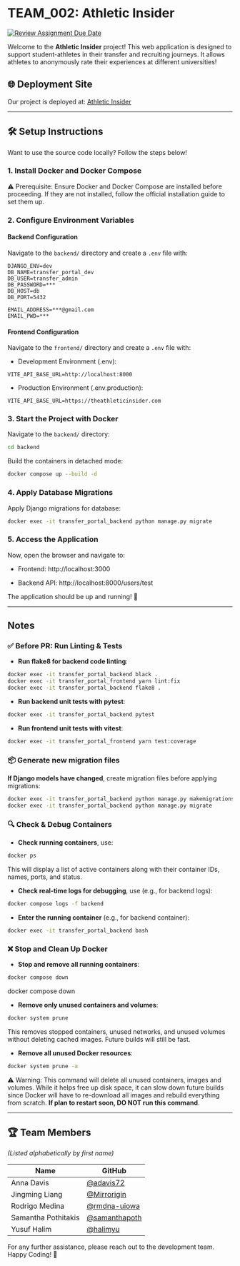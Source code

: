 # TEAM_002: Athletic Insider
[![Review Assignment Due Date](https://classroom.github.com/assets/deadline-readme-button-22041afd0340ce965d47ae6ef1cefeee28c7c493a6346c4f15d667ab976d596c.svg)](https://classroom.github.com/a/4tPelvOm)

Welcome to the **Athletic Insider** project! This web application is designed to support student-athletes in their transfer and recruiting journeys. It allows athletes to anonymously rate their experiences at different universities!

## 🌐 Deployment Site
Our project is deployed at: [Athletic Insider](https://theathleticinsider.com/)

---

## 🛠️ Setup Instructions

Want to use the source code locally? Follow the steps below!

### 1. Install Docker and Docker Compose

⚠️ Prerequisite: Ensure Docker and Docker Compose are installed before proceeding. If they are not installed, follow the official installation guide to set them up.

### 2. Configure Environment Variables

#### Backend Configuration
Navigate to the `backend/` directory and create a `.env` file with:

```plaintext
DJANGO_ENV=dev
DB_NAME=transfer_portal_dev
DB_USER=transfer_admin
DB_PASSWORD=***
DB_HOST=db
DB_PORT=5432

EMAIL_ADDRESS=***@gmail.com 
EMAIL_PWD=***
```
#### Frontend Configuration
Navigate to the `frontend/` directory and create a `.env` file with:

- Development Environment (.env):

```plaintext
VITE_API_BASE_URL=http://localhost:8000
```

- Production Environment (.env.production):

```plaintext
VITE_API_BASE_URL=https://theathleticinsider.com
```
### 3. Start the Project with Docker

Navigate to the `backend/` directory:

```bash
cd backend
```

Build the containers in detached mode:

```bash
docker compose up --build -d
```

### 4. Apply Database Migrations

Apply Django migrations for database:

```bash
docker exec -it transfer_portal_backend python manage.py migrate
```

### 5. Access the Application

Now, open the browser and navigate to:

- Frontend: http://localhost:3000

- Backend API: http://localhost:8000/users/test

The application should be up and running! 🚀

---

## Notes

### ✅ Before PR: Run Linting & Tests

- **Run flake8 for backend code linting**:
```bash
docker exec -it transfer_portal_backend black .
docker exec -it transfer_portal_frontend yarn lint:fix
docker exec -it transfer_portal_backend flake8 .
```

- **Run backend unit tests with pytest**:
```bash
docker exec -it transfer_portal_backend pytest
```

- **Run frontend unit tests with vitest**:
```bash
docker exec -it transfer_portal_frontend yarn test:coverage
```

### 📦 Generate new migration files

**If Django models have changed**, create migration files before applying migrations:

```bash
docker exec -it transfer_portal_backend python manage.py makemigrations
docker exec -it transfer_portal_backend python manage.py migrate
```

### 🔍 Check & Debug Containers

- **Check running containers**, use:

```bash
docker ps
```
This will display a list of active containers along with their container IDs, names, ports, and status.

- **Check real-time logs for debugging**, use (e.g., for backend logs):

```bash
docker compose logs -f backend
```

- **Enter the running container** (e.g., for backend container):

```bash
docker exec -it transfer_portal_backend bash
```

### ❌ Stop and Clean Up Docker

- **Stop and remove all running containers**:

```bash
docker compose down
```
docker compose down

- **Remove only unused containers and volumes**:

```bash
docker system prune
```

This removes stopped containers, unused networks, and unused volumes without deleting cached images. Future builds will still be fast.

- **Remove all unused Docker resources**:

```bash
docker system prune -a
```
⚠️ Warning: This command will delete all unused containers, images and volumes. While it helps free up disk space, it can slow down future builds since Docker will have to re-download all images and rebuild everything from scratch. **If plan to restart soon, DO NOT run this command**.

---
## 🏆 Team Members  

*(Listed alphabetically by first name)*  

| Name | GitHub |
|------|--------|
| Anna Davis | [@adavis72](https://github.com/adavis72) |
| Jingming Liang | [@Mirrorigin](https://github.com/Mirrorigin) |
| Rodrigo Medina | [@rmdna-uiowa](https://github.com/rmdna-uiowa) |
| Samantha Pothitakis | [@samanthapoth](https://github.com/samanthapoth) |
| Yusuf Halim | [@halimyu](https://github.com/halimyu) |

For any further assistance, please reach out to the development team. Happy Coding! 🎉
